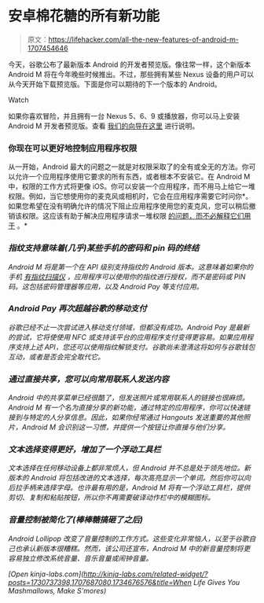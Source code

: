 # 安卓棉花糖的所有新功能

> 原文：<https://lifehacker.com/all-the-new-features-of-android-m-1707454646>

今天，谷歌公布了最新版本 Android 的开发者预览版。像往常一样，这个新版本 Android M 将在今年晚些时候推出。不过，那些拥有某些 Nexus 设备的用户可以从今天开始下载预览版。下面是你可以期待的下一个版本的 Android。

Watch

如果你喜欢冒险，并且拥有一台 Nexus 5、6、9 或播放器，你可以马上安装 Android M 开发者预览版。查看 [我们的向导在这里](https://lifehacker.com/how-to-install-the-android-m-developer-preview-on-your-1707530107) 进行说明。

### 你现在可以更好地控制应用程序权限

从一开始，Android 最大的问题之一就是对权限采取了的全有或全无的方法。你可以允许一个应用程序使用它要求的所有东西，或者根本不安装它。在 Android M 中，权限的工作方式将更像 iOS。你可以安装一个应用程序，而不用马上给它一堆权限。例如，当它想使用你的麦克风或相机时，它会在应用程序需要它时问你*。如果您希望在没有明确允许的情况下阻止应用程序使用您的麦克风，您可以稍后撤销该权限。这应该有助于解决应用程序请求一堆权限 [的问题，而不必解释它们用于](https://lifehacker.com/the-best-features-of-facebook-messenger-youre-probably-1620750584) 。*

### *指纹支持意味着(几乎)某些手机的密码和 pin 码的终结*

*Android M 将是第一个在 API 级别支持指纹的 Android 版本。这意味着如果你的手机 [有指纹扫描仪](http://webcusp.com/list-of-all-fingerprint-scanner-enabled-smartphones/) ，应用程序可以使用你的指纹进行授权，而不是密码或 PIN 码。这包括密码管理器等应用，以及 Android Pay 等支付应用。*

### ***Android Pay 再次超越谷歌的移动支付***

*谷歌已经不止一次尝试进入移动支付领域，但都没有成功。Android Pay 是最新的尝试，它将使使用 NFC 或支持该平台的应用程序支付变得更容易。如果应用程序支持上述 API，您还可以使用指纹解锁支付。谷歌尚未澄清这将如何与谷歌钱包互动，或者是否会完全取代它。*

### *通过直接共享，您可以向常用联系人发送内容*

*Android 中的共享菜单已经很酷了，但发送照片或常用联系人的链接也很麻烦。Android M 有一个名为直接分享的新功能，通过特定的应用程序，你可以快速链接到与特定的人分享信息。因此，如果你经常通过 Hangouts 发送重要的其他照片，Android M 会识别这一习惯，并提供一个按钮让你直接与他们分享。*

### *文本选择变得更好，增加了一个浮动工具栏*

*文本选择在任何移动设备上都非常烦人，但 Android 并不总是处于领先地位。新版本的 Android 将包括改进的文本选择，每次高亮显示一个单词。然后你可以向后拉手柄来选择字母。也许最有用的是，Android M 将有一个浮动工具栏，提供剪切、复制和粘贴按钮，所以你不再需要破译动作栏中的模糊图标。*

### *音量控制被简化了(棒棒糖搞砸了之后)*

*Android Lollipop 改变了音量控制的工作方式。这些变化非常恼人，以至于谷歌自己也承认新版本很糟糕。然而，该公司还宣布，Android M 中的新音量控制将更容易独立修改系统音量、音乐音量或闹钟音量。*

*[Open *kinja-labs.com*](http://kinja-labs.com/related-widget/?posts=1730737398,1707687080,1734676576&title=When Life Gives You Mashmallows, Make S'mores)*